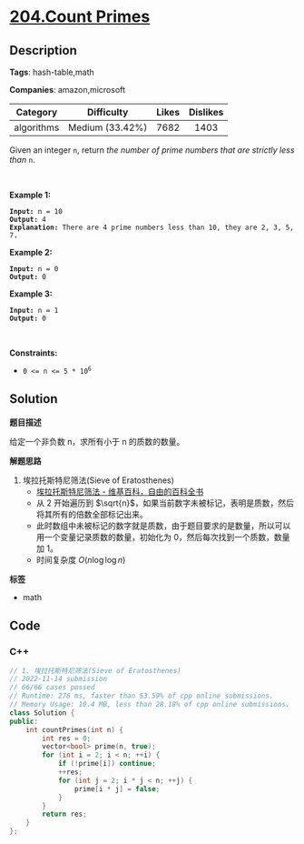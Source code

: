 # [204.Count Primes](https://leetcode.com/problems/count-primes/description/)

## Description

**Tags**: hash-table,math

**Companies**: amazon,microsoft

|  Category  |   Difficulty    | Likes | Dislikes |
| :--------: | :-------------: | :---: | :------: |
| algorithms | Medium (33.42%) | 7682  |   1403   |

<p>Given an integer <code>n</code>, return <em>the number of prime numbers that are strictly less than</em> <code>n</code>.</p>
<p>&nbsp;</p>
<p><strong class="example">Example 1:</strong></p>
<pre><code><strong>Input:</strong> n = 10
<strong>Output:</strong> 4
<strong>Explanation:</strong> There are 4 prime numbers less than 10, they are 2, 3, 5, 7.</code></pre>
<p><strong class="example">Example 2:</strong></p>
<pre><code><strong>Input:</strong> n = 0
<strong>Output:</strong> 0</code></pre>
<p><strong class="example">Example 3:</strong></p>
<pre><code><strong>Input:</strong> n = 1
<strong>Output:</strong> 0</code></pre>
<p>&nbsp;</p>
<p><strong>Constraints:</strong></p>
<ul>
  <li><code>0 &lt;= n &lt;= 5 * 10<sup>6</sup></code></li>
</ul>

## Solution

**题目描述**

给定一个非负数 n，求所有小于 n 的质数的数量。

**解题思路**

1. 埃拉托斯特尼筛法(Sieve of Eratosthenes)
   - [埃拉托斯特尼筛法 - 维基百科，自由的百科全书](https://zh.wikipedia.org/wiki/%E5%9F%83%E6%8B%89%E6%89%98%E6%96%AF%E7%89%B9%E5%B0%BC%E7%AD%9B%E6%B3%95)
   - 从 2 开始遍历到 $\sqrt{n}$，如果当前数字未被标记，表明是质数，然后将其所有的倍数全部标记出来。
   - 此时数组中未被标记的数字就是质数，由于题目要求的是数量，所以可以用一个变量记录质数的数量，初始化为 0，然后每次找到一个质数，数量加 1。
   - 时间复杂度 $O(n \log \log n)$

**标签**

- math

<!-- code start -->
## Code

### C++

```cpp
// 1. 埃拉托斯特尼筛法(Sieve of Eratosthenes)
// 2022-11-14 submission
// 66/66 cases passed
// Runtime: 276 ms, faster than 53.59% of cpp online submissions.
// Memory Usage: 10.4 MB, less than 28.18% of cpp online submissions.
class Solution {
public:
    int countPrimes(int n) {
        int res = 0;
        vector<bool> prime(n, true);
        for (int i = 2; i < n; ++i) {
            if (!prime[i]) continue;
            ++res;
            for (int j = 2; i * j < n; ++j) {
                prime[i * j] = false;
            }
        }
        return res;
    }
};
```

<!-- code end -->
